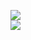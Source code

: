 [![](https://img.shields.io/badge/Made%20With-Github%20Spray-lightgrey.svg?style=for-the-badge&logo=github)](https://github.com/Annihil/github-spray#852)  
[![](https://i.imgur.com/2DrTn0Z.gif)](https://github.com/Annihil/github-spray)